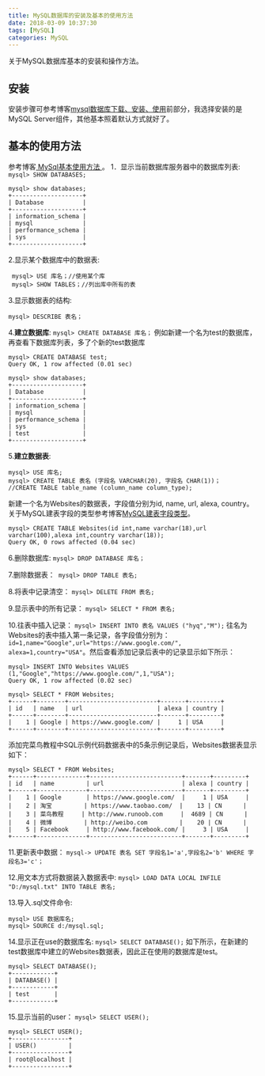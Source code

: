 ```yaml
---
title: MySQL数据库的安装及基本的使用方法
date: 2018-03-09 10:37:30
tags: [MySQL]
categories: MySQL
---
```

关于MySQL数据库基本的安装和操作方法。
<!--more-->
## 安装 ##
安装步骤可参考博客[mysql数据库下载、安装、使用](http://blog.csdn.net/pansanday/article/details/51321178)前部分，我选择安装的是MySQL Server组件，其他基本照着默认方式就好了。
## 基本的使用方法 ##
参考博客[ MySql基本使用方法 ](http://blog.csdn.net/whq19890827/article/details/48752517)。
1．显示当前数据库服务器中的数据库列表: `mysql> SHOW DATABASES;`

	mysql> show databases;
	+--------------------+
	| Database           |
	+--------------------+
	| information_schema |
	| mysql              |
	| performance_schema |
	| sys                |
	+--------------------+
2.显示某个数据库中的数据表: 

	 mysql> USE 库名；//使用某个库
	 mysql> SHOW TABLES；//列出库中所有的表
3.显示数据表的结构:

    mysql> DESCRIBE 表名；
4.**建立数据库**: `mysql> CREATE DATABASE 库名；` 例如新建一个名为test的数据库，再查看下数据库列表，多了个新的test数据库

	mysql> CREATE DATABASE test;
	Query OK, 1 row affected (0.01 sec)
	
	mysql> show databases;
	+--------------------+
	| Database           |
	+--------------------+
	| information_schema |
	| mysql              |
	| performance_schema |
	| sys                |
	| test               |
	+--------------------+
5.**建立数据表**:

	mysql> USE 库名;
	mysql> CREATE TABLE 表名 (字段名 VARCHAR(20), 字段名 CHAR(1))；
	//CREATE TABLE table_name (column_name column_type);
新建一个名为Websites的数据表，字段值分别为id, name, url, alexa, country。关于MySQL建表字段的类型参考博客[MySQL建表字段类型](http://blog.sina.com.cn/s/blog_80613dc40100s0c8.html)。

	mysql> CREATE TABLE Websites(id int,name varchar(18),url varchar(100),alexa int,country varchar(18));
	Query OK, 0 rows affected (0.04 sec)
6.删除数据库: `mysql> DROP DATABASE 库名；`

7.删除数据表：` mysql> DROP TABLE 表名;`

8.将表中记录清空： `mysql> DELETE FROM 表名;`

9.显示表中的所有记录： `mysql> SELECT * FROM 表名;`

10.往表中插入记录： `mysql> INSERT INTO 表名 VALUES ("hyq","M");`
往名为Websites的表中插入第一条记录，各字段值分别为：`id=1,name="Google",url="https://www.google.com/", alexa=1,country="USA"`。然后查看添加记录后表中的记录显示如下所示：

	mysql> INSERT INTO Websites VALUES (1,"Google","https://www.google.com/",1,"USA");
	Query OK, 1 row affected (0.02 sec)
	
	mysql> SELECT * FROM Websites;
	+------+--------+-------------------------+-------+---------+
	| id   | name   | url                     | alexa | country |
	+------+--------+-------------------------+-------+---------+
	|    1 | Google | https://www.google.com/ |     1 | USA     |
	+------+--------+-------------------------+-------+---------+
添加完菜鸟教程中SQL示例代码数据表中的5条示例记录后，Websites数据表显示如下：

	mysql> SELECT * FROM Websites;
	+------+--------------+--------------------------+-------+---------+
	| id   | name         | url                      | alexa | country |
	+------+--------------+--------------------------+-------+---------+
	|    1 | Google       | https://www.google.com/  |     1 | USA     |
	|    2 | 淘宝         | https://www.taobao.com/  |    13 | CN      |
	|    3 | 菜鸟教程     | http://www.runoob.com     |  4689 | CN      |
	|    4 | 微博         | http://weibo.com         |    20 | CN      |
	|    5 | Facebook     | http://www.facebook.com/ |     3 | USA     |
	+------+--------------+--------------------------+-------+---------+
11.更新表中数据： `mysql-> UPDATE 表名 SET 字段名1='a',字段名2='b' WHERE 字段名3='c'；`

12.用文本方式将数据装入数据表中: `mysql> LOAD DATA LOCAL INFILE "D:/mysql.txt" INTO TABLE 表名;`

13.导入.sql文件命令:

	mysql> USE 数据库名;
	mysql> SOURCE d:/mysql.sql;
14.显示正在use的数据库名: `mysql> SELECT DATABASE();` 
如下所示，在新建的test数据库中建立的Websites数据表，因此正在使用的数据库是test。

	mysql> SELECT DATABASE();
	+------------+
	| DATABASE() |
	+------------+
	| test       |
	+------------+
15.显示当前的user： `mysql> SELECT USER();`

	mysql> SELECT USER();
	+----------------+
	| USER()         |
	+----------------+
	| root@localhost |
	+----------------+
